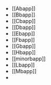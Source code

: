 - [[Abapp]]
- [[Bbapp]]
- [[Cbapp]]
- [[Dbapp]]
- [[Ebapp]]
- [[Fbapp]]
- [[Gbapp]]
- [[Hbapp]]
- [[minorbapp]]
- [[Lbapp]]
- [[Mbapp]]
-